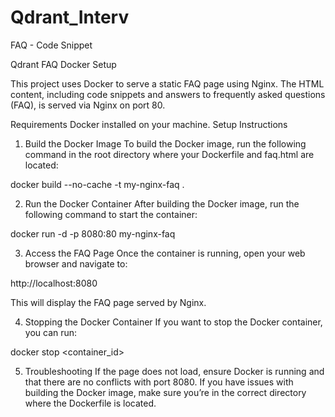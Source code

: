 # Qdrant_Interv
FAQ - Code Snippet 


Qdrant FAQ Docker Setup

This project uses Docker to serve a static FAQ page using Nginx. The HTML content, including code snippets and answers to frequently asked questions (FAQ), is served via Nginx on port 80.

Requirements
Docker installed on your machine.
Setup Instructions
1. Build the Docker Image
To build the Docker image, run the following command in the root directory where your Dockerfile and faq.html are located:

docker build --no-cache -t my-nginx-faq .

2. Run the Docker Container
After building the Docker image, run the following command to start the container:

docker run -d -p 8080:80 my-nginx-faq

3. Access the FAQ Page
Once the container is running, open your web browser and navigate to:

http://localhost:8080

This will display the FAQ page served by Nginx.

4. Stopping the Docker Container
If you want to stop the Docker container, you can run:

docker stop <container_id>

5. Troubleshooting
If the page does not load, ensure Docker is running and that there are no conflicts with port 8080.
If you have issues with building the Docker image, make sure you’re in the correct directory where the Dockerfile is located.

